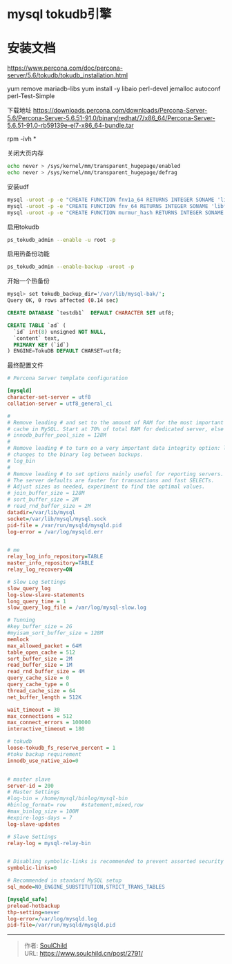 # mysql tokudb引擎

<!--more-->
# 安装文档
https://www.percona.com/doc/percona-server/5.6/tokudb/tokudb_installation.html

yum remove mariadb-libs
yum install -y libaio perl-devel jemalloc autoconf perl-Test-Simple

下载地址
https://downloads.percona.com/downloads/Percona-Server-5.6/Percona-Server-5.6.51-91.0/binary/redhat/7/x86_64/Percona-Server-5.6.51-91.0-rb59139e-el7-x86_64-bundle.tar

rpm -ivh *


关闭大页内存
```bash
echo never > /sys/kernel/mm/transparent_hugepage/enabled
echo never > /sys/kernel/mm/transparent_hugepage/defrag
```


安装udf
```bash
mysql -uroot -p -e "CREATE FUNCTION fnv1a_64 RETURNS INTEGER SONAME 'libfnv1a_udf.so'"
mysql -uroot -p -e "CREATE FUNCTION fnv_64 RETURNS INTEGER SONAME 'libfnv_udf.so'"
mysql -uroot -p -e "CREATE FUNCTION murmur_hash RETURNS INTEGER SONAME 'libmurmur_udf.so'"
```

启用tokudb
```bash
ps_tokudb_admin --enable -u root -p
```

启用热备份功能
```bash
ps_tokudb_admin --enable-backup -uroot -p
```

开始一个热备份
```bash
mysql> set tokudb_backup_dir='/var/lib/mysql-bak/';
Query OK, 0 rows affected (0.14 sec)
```

```sql
CREATE DATABASE `testdb1`  DEFAULT CHARACTER SET utf8;

CREATE TABLE `ad` (
  `id` int(8) unsigned NOT NULL,
  `content` text,
  PRIMARY KEY (`id`)
) ENGINE=TokuDB DEFAULT CHARSET=utf8;
```


最终配置文件
```ini
# Percona Server template configuration

[mysqld]
character-set-server = utf8
collation-server = utf8_general_ci

#
# Remove leading # and set to the amount of RAM for the most important data
# cache in MySQL. Start at 70% of total RAM for dedicated server, else 10%.
# innodb_buffer_pool_size = 128M
#
# Remove leading # to turn on a very important data integrity option: logging
# changes to the binary log between backups.
# log_bin
#
# Remove leading # to set options mainly useful for reporting servers.
# The server defaults are faster for transactions and fast SELECTs.
# Adjust sizes as needed, experiment to find the optimal values.
# join_buffer_size = 128M
# sort_buffer_size = 2M
# read_rnd_buffer_size = 2M
datadir=/var/lib/mysql
socket=/var/lib/mysql/mysql.sock
pid-file = /var/run/mysqld/mysqld.pid
log-error = /var/log/mysqld.err


# me
relay_log_info_repository=TABLE
master_info_repository=TABLE
relay_log_recovery=ON

# Slow Log Settings
slow_query_log
log-slow-slave-statements
long_query_time = 1
slow_query_log_file = /var/log/mysql-slow.log

# Tunning
#key_buffer_size = 2G
#myisam_sort_buffer_size = 128M
memlock
max_allowed_packet = 64M
table_open_cache = 512
sort_buffer_size = 2M
read_buffer_size = 1M
read_rnd_buffer_size = 4M
query_cache_size = 0
query_cache_type = 0
thread_cache_size = 64
net_buffer_length = 512K

wait_timeout = 30
max_connections = 512
max_connect_errors = 100000
interactive_timeout = 180

# tokudb
loose-tokudb_fs_reserve_percent = 1
#toku backup requirement
innodb_use_native_aio=0


# master slave
server-id = 200
# Master Settings
#log-bin = /home/mysql/binlog/mysql-bin
#binlog_format= row     #statement,mixed,row
#max_binlog_size = 100M
#expire-logs-days = 7
log-slave-updates

# Slave Settings
relay-log = mysql-relay-bin


# Disabling symbolic-links is recommended to prevent assorted security risks
symbolic-links=0

# Recommended in standard MySQL setup
sql_mode=NO_ENGINE_SUBSTITUTION,STRICT_TRANS_TABLES

[mysqld_safe]
preload-hotbackup
thp-setting=never
log-error=/var/log/mysqld.log
pid-file=/var/run/mysqld/mysqld.pid
```


---

> 作者: [SoulChild](https://www.soulchild.cn)  
> URL: https://www.soulchild.cn/post/2791/  

